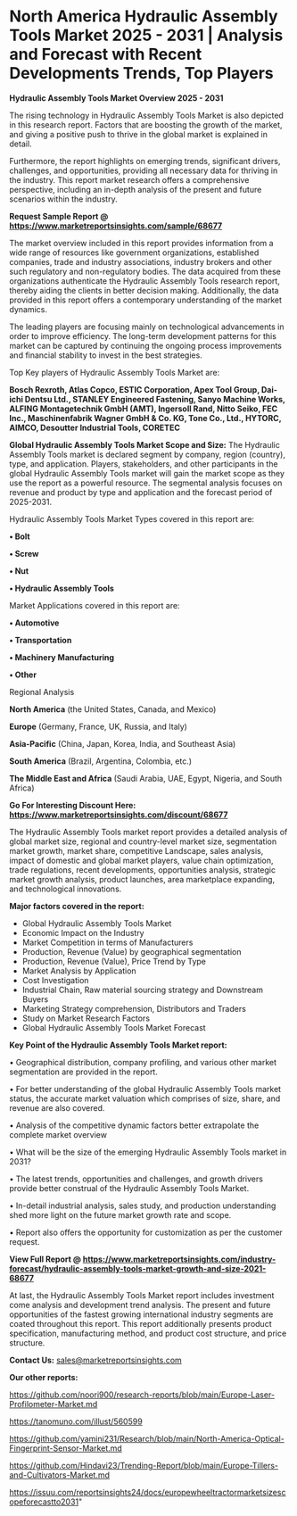 # North America Hydraulic Assembly Tools Market 2025 - 2031 | Analysis and Forecast with Recent Developments Trends, Top Players

<Strong> Hydraulic Assembly Tools Market Overview 2025 - 2031</strong>

The rising technology in Hydraulic Assembly Tools Market is also depicted in this research report. Factors that are boosting the growth of the market, and giving a positive push to thrive in the global market is explained in detail.

Furthermore, the report highlights on emerging trends, significant drivers, challenges, and opportunities, providing all necessary data for thriving in the industry. This report market research offers a comprehensive perspective, including an in-depth analysis of the present and future scenarios within the industry.

<strong>Request Sample Report @ <a href=https://www.marketreportsinsights.com/sample/68677>https://www.marketreportsinsights.com/sample/68677</a></strong>

The market overview included in this report provides information from a wide range of resources like government organizations, established companies, trade and industry associations, industry brokers and other such regulatory and non-regulatory bodies. The data acquired from these organizations authenticate the Hydraulic Assembly Tools research report, thereby aiding the clients in better decision making. Additionally, the data provided in this report offers a contemporary understanding of the market dynamics.

The leading players are focusing mainly on technological advancements in order to improve efficiency. The long-term development patterns for this market can be captured by continuing the ongoing process improvements and financial stability to invest in the best strategies.

Top Key players of Hydraulic Assembly Tools Market are:

<strong>Bosch Rexroth, Atlas Copco, ESTIC Corporation, Apex Tool Group, Dai-ichi Dentsu Ltd., STANLEY Engineered Fastening, Sanyo Machine Works, ALFING Montagetechnik GmbH (AMT), Ingersoll Rand, Nitto Seiko, FEC Inc., Maschinenfabrik Wagner GmbH & Co. KG, Tone Co., Ltd., HYTORC, AIMCO, Desoutter Industrial Tools, CORETEC</strong>

<strong><b>Global Hydraulic Assembly Tools Market Scope and Size:</b></strong>
The Hydraulic Assembly Tools market is declared segment by company, region (country), type, and application. Players, stakeholders, and other participants in the global Hydraulic Assembly Tools market will gain the market scope as they use the report as a powerful resource. The segmental analysis focuses on revenue and product by type and application and the forecast period of 2025-2031.

Hydraulic Assembly Tools Market Types covered in this report are:

<strong>• Bolt

• Screw

• Nut

• Hydraulic Assembly Tools</strong>

Market Applications covered in this report are:

<strong>• Automotive

• Transportation

• Machinery Manufacturing

• Other</strong> 

Regional Analysis

<strong>North America</strong> (the United States, Canada, and Mexico)

<strong>Europe</strong> (Germany, France, UK, Russia, and Italy)

<strong>Asia-Pacific</strong> (China, Japan, Korea, India, and Southeast Asia)

<strong>South America</strong> (Brazil, Argentina, Colombia, etc.)

<strong>The Middle East and Africa</strong> (Saudi Arabia, UAE, Egypt, Nigeria, and South Africa)

<strong>Go For Interesting Discount Here: <a href=https://www.marketreportsinsights.com/discount/68677>https://www.marketreportsinsights.com/discount/68677</a></strong>

The Hydraulic Assembly Tools market report provides a detailed analysis of global market size, regional and country-level market size, segmentation market growth, market share, competitive Landscape, sales analysis, impact of domestic and global market players, value chain optimization, trade regulations, recent developments, opportunities analysis, strategic market growth analysis, product launches, area marketplace expanding, and technological innovations.

<strong><b>Major factors covered in the report:</b></strong>
<ul>
  <li>Global Hydraulic Assembly Tools Market </li>
  <li>Economic Impact on the Industry</li>
  <li>Market Competition in terms of Manufacturers</li>
  <li>Production, Revenue (Value) by geographical segmentation</li>
  <li>Production, Revenue (Value), Price Trend by Type</li>
  <li>Market Analysis by Application</li>
  <li>Cost Investigation</li>
  <li>Industrial Chain, Raw material sourcing strategy and Downstream Buyers</li>
  <li>Marketing Strategy comprehension, Distributors and Traders</li>
  <li>Study on Market Research Factors</li>
  <li>Global Hydraulic Assembly Tools Market Forecast</li>
</ul>

<strong><b>Key Point of the Hydraulic Assembly Tools Market report:</b></strong>

• Geographical distribution, company profiling, and various other market segmentation are provided in the report.

• For better understanding of the global Hydraulic Assembly Tools market status, the accurate market valuation which comprises of size, share, and revenue are also covered.

• Analysis of the competitive dynamic factors better extrapolate the complete market overview

• What will be the size of the emerging Hydraulic Assembly Tools market in 2031?

• The latest trends, opportunities and challenges, and growth drivers provide better construal of the Hydraulic Assembly Tools Market.

• In-detail industrial analysis, sales study, and production understanding shed more light on the future market growth rate and scope.

• Report also offers the opportunity for customization as per the customer request.

<strong><b>View Full Report @ <a href=https://www.marketreportsinsights.com/industry-forecast/hydraulic-assembly-tools-market-growth-and-size-2021-68677>https://www.marketreportsinsights.com/industry-forecast/hydraulic-assembly-tools-market-growth-and-size-2021-68677</a></b></strong>


At last, the Hydraulic Assembly Tools Market report includes investment come analysis and development trend analysis. The present and future opportunities of the fastest growing international industry segments are coated throughout this report. This report additionally presents product specification, manufacturing method, and product cost structure, and price structure.

<strong>Contact Us:</strong>
sales@marketreportsinsights.com

<strong>Our other reports:</strong>

<a href=https://github.com/noori900/research-reports/blob/main/Europe-Laser-Profilometer-Market.md>https://github.com/noori900/research-reports/blob/main/Europe-Laser-Profilometer-Market.md</a>

<a href=https://tanomuno.com/illust/560599>https://tanomuno.com/illust/560599</a>

<a href=https://github.com/yamini231/Research/blob/main/North-America-Optical-Fingerprint-Sensor-Market.md>https://github.com/yamini231/Research/blob/main/North-America-Optical-Fingerprint-Sensor-Market.md</a>

<a href=https://github.com/Hindavi23/Trending-Report/blob/main/Europe-Tillers-and-Cultivators-Market.md>https://github.com/Hindavi23/Trending-Report/blob/main/Europe-Tillers-and-Cultivators-Market.md</a>

<a href=https://issuu.com/reportsinsights24/docs/europewheeltractormarketsizescopeforecastto2031>https://issuu.com/reportsinsights24/docs/europewheeltractormarketsizescopeforecastto2031</a>"
